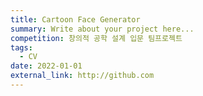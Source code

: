 ```yaml
---
title: Cartoon Face Generator
summary: Write about your project here...
competition: 창의적 공학 설계 입문 팀프로젝트
tags:
  - CV
date: 2022-01-01
external_link: http://github.com
---
```

